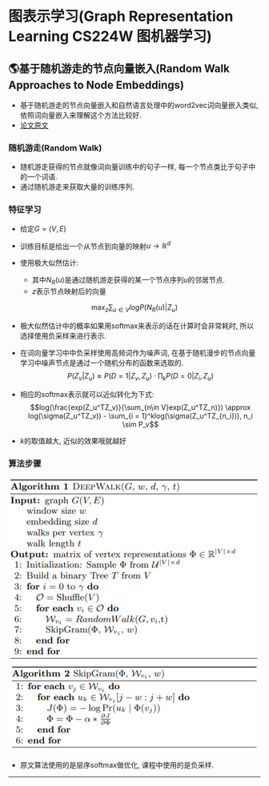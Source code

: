 # 图表示学习(Graph Representation Learning CS224W 图机器学习)

## 🌎基于随机游走的节点向量嵌入(Random Walk Approaches to Node Embeddings)
+ 基于随机游走的节点向量嵌入和自然语言处理中的word2vec词向量嵌入类似, 依照词向量嵌入来理解这个方法比较好.
+ [论文原文](https://arxiv.org/pdf/1403.6652.pdf)

### 随机游走(Random Walk)
+ 随机游走获得的节点就像词向量训练中的句子一样, 每一个节点类比于句子中的一个词语.
+ 通过随机游走来获取大量的训练序列.

### 特征学习
+ 给定$G = (V, E)$

+ 训练目标是给出一个从节点到向量的映射$u\rightarrow \mathbb{R}^d$

+ 使用极大似然估计:
   + 其中$N_R(u)$是通过随机游走获得的某一个节点序列$u$的邻居节点.
   + $z$表示节点映射后的向量

$$\max_z \sum_{u\in V}logP(N_R(u)|Z_u)$$

+ 极大似然估计中的概率如果用softmax来表示的话在计算时会非常耗时, 所以选择使用负采样来进行表示.
+ 在词向量学习中中负采样使用高频词作为噪声词, 在基于随机漫步的节点向量学习中噪声节点是通过一个随机分布的函数来选取的.
$$P(Z_v|Z_u) \approx P(D=1|Z_v, Z_u)\cdot \prod_k P(D = 0|Z_i, Z_u)$$

+ 相应的softmax表示就可以近似转化为下式: 
$$log(\frac{exp(Z_u^TZ_v)}{\sum_{n\in V}exp(Z_u^TZ_n)}) \approx log(\sigma(Z_u^TZ_v)) - \sum_{i = 1}^klog(\sigma(Z_u^TZ_{n_i})), n_i \sim P_v$$
+ $k$的取值越大, 近似的效果哦就越好

### 算法步骤
<div align=center>
    <img src=1.png>
</div>

<div align=center>
    <img src=2.png>
</div>

+ 原文算法使用的是层序softmax做优化, 课程中使用的是负采样.

---

